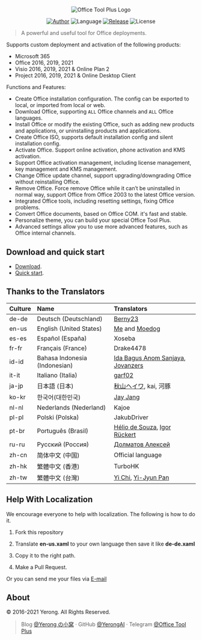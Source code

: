 #

<p align="center">
<img alt="Office Tool Plus Logo" src="https://otp.landian.vip/static/images/logo.png"/>
</p>

<p align="center">
<a href="https://www.coolhub.top/" target="_blank"><img alt="Author" src="https://img.shields.io/badge/Author-Yerong-blue?style=flat-square"/></a>
<img alt="Language" src="https://img.shields.io/badge/Language-C%23-green?style=flat-square"/>
<a href="https://otp.landian.vip/" target="_blank"><img alt="Release" src="https://img.shields.io/github/v/release/YerongAI/Office-Tool?style=flat-square"/></a>
<img alt="License" src="https://img.shields.io/github/license/YerongAI/Office-Tool?style=flat-square"/>
</p>

> A powerful and useful tool for Office deployments.

Supports custom deployment and activation of the following products:

- Microsoft 365
- Office 2016, 2019, 2021
- Visio 2016, 2019, 2021 & Online Plan 2
- Project 2016, 2019, 2021 & Online Desktop Client

Functions and Features:

- Create Office installation configuration. The config can be exported to local, or imported from local or web.
- Download Office, supporting `ALL` Office channels and `ALL` Office languages.
- Install Office or modify the existing Office, such as adding new products and applications, or uninstalling products and applications.
- Create Office ISO, supports default installation config and silent installation config.
- Activate Office. Support online activation, phone activation and KMS activation.
- Support Office activation management, including license management, key management and KMS management.
- Change Office update channel, support upgrading/downgrading Office without reinstalling Office.
- Remove Office. Force remove Office while it can’t be uninstalled in normal way, support Office from Office 2003 to the latest Office version.
- Integrated Office tools, including resetting settings, fixing Office problems.
- Convert Office documents, based on Office COM. it's fast and stable.
- Personalize theme, you can build your special Office Tool Plus.
- Advanced settings allow you to use more advanced features, such as Office internal channels.

## Download and quick start

- [Download](https://help.coolhub.top/start/download.html).
- [Quick start](https://help.coolhub.top/).

## Thanks to the Translators

| Culture | Name | Translators |
| :-- | :-- | :-- |
de-de | Deutsch (Deutschland) | [Berny23](https://steamcommunity.com/id/Berny23)
en-us | English (United States) | [Me](https://github.com/YerongAI) and [Moedog](https://prprpr.love)
es-es | Español (España) | Xoseba
fr-fr | Français (France) | Drake4478
id-id | Bahasa Indonesia (Indonesian) | [Ida Bagus Anom Sanjaya](https://fb.me/Anom.Sanjaya17), [Jovanzers](https://github.com/jovanzers)
it-it | Italiano (Italia) | [garf02](https://github.com/garf02)
ja-jp | 日本語 (日本) | [秋山ヘイワ](https://github.com/akio1321), kai, 河豚
ko-kr | 한국어(대한민국) | [Jay Jang](http://www.yaeyaya.com)
nl-nl | Nederlands (Nederland) | Kajoe
pl-pl | Polski (Polska) | JakubDriver
pt-br | Português (Brasil) | [Hélio de Souza](https://tinyurl.com/hdstec), [Igor Rückert](https://github.com/igorruckert)
ru-ru | Русский (Россия) | [Долматов Алексей](https://github.com/iDolmatov)
zh-cn | 简体中文 (中国) | Official language
zh-hk | 繁體中文 (香港) | TurboHK
zh-tw | 繁體中文 (台灣) | [Yi Chi](https://www.cotpear.com), [Yi-Jyun Pan](https://github.com/pan93412)

## Help With Localization

We encourage everyone to help with localization. The following is how to do it.

1. Fork this repository

2. Translate **en-us.xaml** to your own language then save it like **de-de.xaml**

3. Copy it to the right path.

4. Make a Pull Request.

Or you can send me your files via [E-mail](mailto:yerong@coolhub.top)

## About

© 2016-2021 Yerong. All Rights Reserved.

> Blog [@Yerong の小窝](https://www.coolhub.top/) · GitHub [@YerongAI](https://github.com/YerongAI) · Telegram [@Office Tool Plus](https://t.me/otp_channel)
